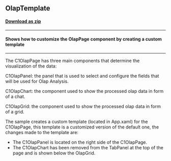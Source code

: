 ## OlapTemplate
#### [Download as zip](https://downgit.github.io/#/home?url=https://github.com/GrapeCity/ComponentOne-WPF-Samples/tree/master/NET_4.5.2/C1.WPF.Olap/CS/OlapTemplate/OlapTemplate)
____
#### Shows how to customize the OlapPage component by creating a custom template
____

The C1OlapPage has three main components that determine the visualization of
the data:

C1OlapPanel: the panel that is used to select and configure the fields that
will be used for Olap Analysis.

C1OlapChart: the component used to show the processed olap data in form of a
chat.

C1OlapGrid: the component used to show the processed olap data in form of a
grid.

The sample creates a custom template (located in App.xaml) for the C1OlapPage,
this template is a customized version of the default one, the changes made to
the template are:

* The C1OlapPanel is located on the right side of the C1OlapPage.
* The C1OlapChart has been removed from the TabPanel at the top of the page and
  is shown below the OlapGrid.

